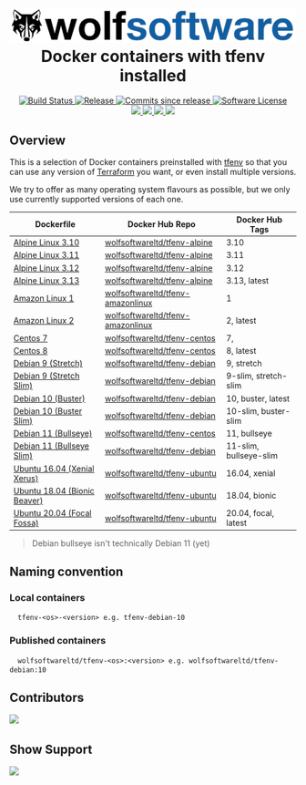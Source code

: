 <h1 align="center">
	<a href="https://github.com/WolfSoftware">
		<img src="https://raw.githubusercontent.com/WolfSoftware/branding/master/images/general/banners/64/black-and-white.png" alt="Wolf Software Logo" />
	</a>
	<br>
	Docker containers with tfenv installed
</h1>

<p align="center">
	<a href="https://travis-ci.com/DockerToolbox/tfenv">
		<img src="https://img.shields.io/travis/com/DockerToolbox/tfenv/master?style=for-the-badge&logo=travis" alt="Build Status">
	</a>
	<a href="https://github.com/DockerToolbox/tfenv/releases/latest">
		<img src="https://img.shields.io/github/v/release/DockerToolbox/tfenv?color=blue&style=for-the-badge&logo=github&logoColor=white&label=Latest%20Release" alt="Release">
	</a>
	<a href="https://github.com/DockerToolbox/tfenv/releases/latest">
		<img src="https://img.shields.io/github/commits-since/DockerToolbox/tfenv/latest.svg?color=blue&style=for-the-badge&logo=github&logoColor=white" alt="Commits since release">
	</a>
	<a href="LICENSE.md">
		<img src="https://img.shields.io/badge/license-MIT-blue?style=for-the-badge&logo=read-the-docs&logoColor=white" alt="Software License">
	</a>
	<br>
	<a href=".github/CODE_OF_CONDUCT.md">
		<img src="https://img.shields.io/badge/Code%20of%20Conduct-blue?style=for-the-badge&logo=read-the-docs&logoColor=white" />
	</a>
	<a href=".github/CONTRIBUTING.md">
		<img src="https://img.shields.io/badge/Contributing-blue?style=for-the-badge&logo=read-the-docs&logoColor=white" />
	</a>
	<a href=".github/SECURITY.md">
		<img src="https://img.shields.io/badge/Report%20Security%20Concern-blue?style=for-the-badge&logo=read-the-docs&logoColor=white" />
	</a>
	<a href=".github/SUPPORT.md">
		<img src="https://img.shields.io/badge/Get%20Support-blue?style=for-the-badge&logo=read-the-docs&logoColor=white" />
	</a>
</p>

## Overview

This is a selection of Docker containers preinstalled with [tfenv](https://github.com/tfutils/tfenv) so that you can use any version of [Terraform](https://www.terraform.io/) you want, or even install multiple versions.

We try to offer as many operating system flavours as possible, but we only use currently supported versions of each one.

| Dockerfile | Docker Hub Repo | Docker Hub Tags |
| --- | --- | --- |
| [Alpine Linux 3.10](Dockerfiles/alpine/3.10/Dockerfile)             | [wolfsoftwareltd/tfenv-alpine](https://hub.docker.com/r/wolfsoftwareltd/tfenv-alpine)           | 3.10                        |
| [Alpine Linux 3.11](Dockerfiles/alpine/3.11/Dockerfile)             | [wolfsoftwareltd/tfenv-alpine](https://hub.docker.com/r/wolfsoftwareltd/tfenv-alpine)           | 3.11                        |
| [Alpine Linux 3.12](Dockerfiles/alpine/3.12/Dockerfile)             | [wolfsoftwareltd/tfenv-alpine](https://hub.docker.com/r/wolfsoftwareltd/tfenv-alpine)           | 3.12                        |
| [Alpine Linux 3.13](Dockerfiles/alpine/3.13/Dockerfile)             | [wolfsoftwareltd/tfenv-alpine](https://hub.docker.com/r/wolfsoftwareltd/tfenv-alpine)           | 3.13, latest                |
| [Amazon Linux 1](Dockerfiles/amazonlinux/1/Dockerfile)              | [wolfsoftwareltd/tfenv-amazonlinux](https://hub.docker.com/r/wolfsoftwareltd/tfenv-amazonlinux) | 1                           |
| [Amazon Linux 2](Dockerfiles/amazonlinux/2/Dockerfile)              | [wolfsoftwareltd/tfenv-amazonlinux](https://hub.docker.com/r/wolfsoftwareltd/tfenv-amazonlinux) | 2, latest                   |
| [Centos 7](Dockerfiles/centos/7/Dockerfile)                         | [wolfsoftwareltd/tfenv-centos](https://hub.docker.com/r/wolfsoftwareltd/tfenv-centos)           | 7,                          |
| [Centos 8](Dockerfiles/centos/8/Dockerfile)                         | [wolfsoftwareltd/tfenv-centos](https://hub.docker.com/r/wolfsoftwareltd/tfenv-centos)           | 8, latest                   |
| [Debian 9 (Stretch)](Dockerfiles/debian/9/Dockerfile)               | [wolfsoftwareltd/tfenv-debian](https://hub.docker.com/r/wolfsoftwareltd/tfenv-debian)           | 9, stretch                  |
| [Debian 9 (Stretch Slim)](Dockerfiles/debian/9-slim/Dockerfile)     | [wolfsoftwareltd/tfenv-debian](https://hub.docker.com/r/wolfsoftwareltd/tfenv-debian)           | 9-slim, stretch-slim        |
| [Debian 10 (Buster)](Dockerfiles/debian/10/Dockerfile)              | [wolfsoftwareltd/tfenv-debian](https://hub.docker.com/r/wolfsoftwareltd/tfenv-debian)           | 10, buster, latest          |
| [Debian 10 (Buster Slim)](Dockerfiles/debian/10-slim/Dockerfile)    | [wolfsoftwareltd/tfenv-debian](https://hub.docker.com/r/wolfsoftwareltd/tfenv-debian)           | 10-slim, buster-slim        |
| [Debian 11 (Bullseye)](Dockerfiles/debian/11/Dockerfile)            | [wolfsoftwareltd/tfenv-centos](https://hub.docker.com/r/wolfsoftwareltd/tfenv-centos)           | 11, bullseye                |
| [Debian 11 (Bullseye Slim)](Dockerfiles/debian/11-slim/Dockerfile)  | [wolfsoftwareltd/tfenv-debian](https://hub.docker.com/r/wolfsoftwareltd/tfenv-debian)           | 11-slim, bullseye-slim      |
| [Ubuntu 16.04 (Xenial Xerus)](Dockerfiles/ubuntu/16.04/Dockerfile)  | [wolfsoftwareltd/tfenv-ubuntu](https://hub.docker.com/r/wolfsoftwareltd/tfenv-ubuntu)           | 16.04, xenial               |
| [Ubuntu 18.04 (Bionic Beaver)](Dockerfiles/ubuntu/18.04/Dockerfile) | [wolfsoftwareltd/tfenv-ubuntu](https://hub.docker.com/r/wolfsoftwareltd/tfenv-ubuntu)           | 18.04, bionic               |
| [Ubuntu 20.04 (Focal Fossa)](Dockerfiles/ubuntu/20.04/Dockerfile)   | [wolfsoftwareltd/tfenv-ubuntu](https://hub.docker.com/r/wolfsoftwareltd/tfenv-ubuntu)           | 20.04, focal, latest        |

> Debian bullseye isn't technically Debian 11 (yet)

## Naming convention

### Local containers

```
  tfenv-<os>-<version> e.g. tfenv-debian-10
```

### Published containers

```
  wolfsoftwareltd/tfenv-<os>:<version> e.g. wolfsoftwareltd/tfenv-debian:10
```


## Contributors

<p>
	<a href="https://github.com/TGWolf">
		<img src="https://img.shields.io/badge/Wolf-black?style=for-the-badge" />
	</a>
</p>

## Show Support

<p>
	<a href="https://ko-fi.com/wolfsoftware">
		<img src="https://img.shields.io/badge/Ko%20Fi-blue?style=for-the-badge&logo=ko-fi&logoColor=white" />
	</a>
</p>
